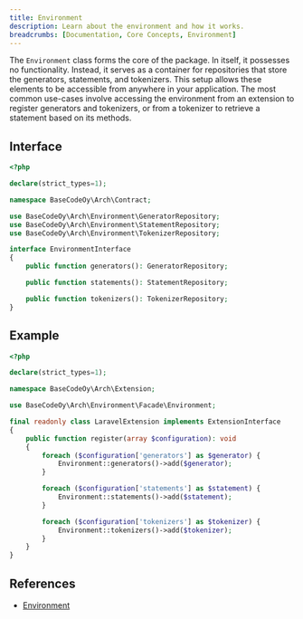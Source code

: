 ```yaml
---
title: Environment
description: Learn about the environment and how it works.
breadcrumbs: [Documentation, Core Concepts, Environment]
---
```


The `Environment` class forms the core of the package. In itself, it possesses no functionality. Instead, it serves as a container for repositories that store the generators, statements, and tokenizers. This setup allows these elements to be accessible from anywhere in your application. The most common use-cases involve accessing the environment from an extension to register generators and tokenizers, or from a tokenizer to retrieve a statement based on its methods.

## Interface

```php
<?php

declare(strict_types=1);

namespace BaseCodeOy\Arch\Contract;

use BaseCodeOy\Arch\Environment\GeneratorRepository;
use BaseCodeOy\Arch\Environment\StatementRepository;
use BaseCodeOy\Arch\Environment\TokenizerRepository;

interface EnvironmentInterface
{
    public function generators(): GeneratorRepository;

    public function statements(): StatementRepository;

    public function tokenizers(): TokenizerRepository;
}
```

## Example

```php
<?php

declare(strict_types=1);

namespace BaseCodeOy\Arch\Extension;

use BaseCodeOy\Arch\Environment\Facade\Environment;

final readonly class LaravelExtension implements ExtensionInterface
{
    public function register(array $configuration): void
    {
        foreach ($configuration['generators'] as $generator) {
            Environment::generators()->add($generator);
        }

        foreach ($configuration['statements'] as $statement) {
            Environment::statements()->add($statement);
        }

        foreach ($configuration['tokenizers'] as $tokenizer) {
            Environment::tokenizers()->add($tokenizer);
        }
    }
}
```

## References

- [Environment](https://github.com/basecodeoy/laravel-arch/blob/main/src/Environment/Environment.php)
